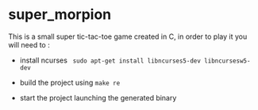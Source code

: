# super_morpion

This is a small super tic-tac-toe game created in C, in order to play it you will need to :

- install ncurses ` sudo apt-get install libncurses5-dev libncursesw5-dev`

- build the project using `make re`

- start the project launching the generated binary

